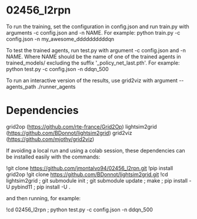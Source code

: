 # 02456_l2rpn

To run the training, set the configuration in config.json and run train.py with arguments -c config.json and -n NAME. For example: python train.py -c config.json -n my_awesome_ddddddddddqn

To test the trained agents, run test.py with argument -c config.json and -n NAME. Where NAME should be the name of one of the trained agents in trained_models/ excluding the suffix '_policy_net_last.pth'. For example: python test.py -c config.json -n ddqn_500

To run an interactive version of the results, use grid2viz with argument --agents_path ./runner_agents

# Dependencies

grid2op (https://github.com/rte-france/Grid2Op)
lightsim2grid (https://github.com/BDonnot/lightsim2grid)
grid2viz (https://github.com/mjothy/grid2viz)

If avoiding a local run and using a colab session, these dependencies can be installed easily with the commands:

!git clone https://github.com/jmontalvo94/02456_l2rpn.git
!pip install grid2op
!git clone https://github.com/BDonnot/lightsim2grid.git
!cd lightsim2grid ; git submodule init ; git submodule update ; make ; pip install -U pybind11 ; pip install -U .

and then running, for example:

!cd 02456_l2rpn ; python test.py -c config.json -n ddqn_500
